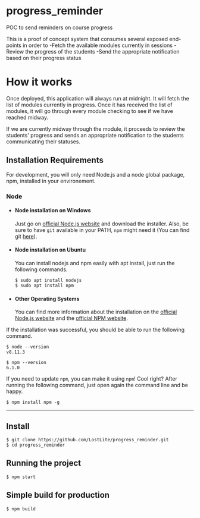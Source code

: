 # progress_reminder
POC to send reminders on course progress

This is a proof of concept system that consumes several exposed end-points in order to 
-Fetch the available modules currently in sessions
-Review the progress of the students
-Send the appropriate notification based on their progress status

# How it works
Once deployed, this application will always run at midnight. It will fetch the list of modules currently in progress. Once it has received the list of modules, it will go through every module checking to see if we have reached midway.

If we are currently midway through the module, it proceeds to review the students' progress and sends an appropriate notification to the students communicating their statuses.

## Installation Requirements

For development, you will only need Node.js and a node global package, npm, installed in your environement.

### Node
- #### Node installation on Windows

  Just go on [official Node.js website](https://nodejs.org/) and download the installer.
Also, be sure to have `git` available in your PATH, `npm` might need it (You can find git [here](https://git-scm.com/)).

- #### Node installation on Ubuntu

  You can install nodejs and npm easily with apt install, just run the following commands.

      $ sudo apt install nodejs
      $ sudo apt install npm

- #### Other Operating Systems
  You can find more information about the installation on the [official Node.js website](https://nodejs.org/) and the [official NPM website](https://npmjs.org/).

If the installation was successful, you should be able to run the following command.

    $ node --version
    v8.11.3

    $ npm --version
    6.1.0

If you need to update `npm`, you can make it using `npm`! Cool right? After running the following command, just open again the command line and be happy.

    $ npm install npm -g
---

## Install

    $ git clone https://github.com/LostLite/progress_reminder.git
    $ cd progress_reminder

## Running the project

    $ npm start

## Simple build for production

    $ npm build
